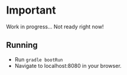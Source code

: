 # Important
Work in progress... Not ready right now!

## Running

- Run ```gradle bootRun```
- Navigate to localhost:8080 in your browser.